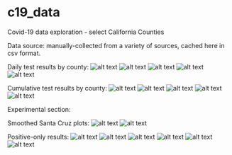 # c19_data
Covid-19 data exploration - select California Counties

Data source: manually-collected from a variety of sources, cached here in csv
format.

Daily test results by county:
![alt text](https://github.com/aaronferrucci/c19_data/blob/ca-counties/images/Contra_Costa_daily_test_results.png "Contra Costa daily test results")
![alt text](https://github.com/aaronferrucci/c19_data/blob/ca-counties/images/San_Francisco_daily_test_results.png "San Francisco daily test results")
![alt text](https://github.com/aaronferrucci/c19_data/blob/ca-counties/images/San_Mateo_daily_test_results.png "San Mateo daily test results")
![alt text](https://github.com/aaronferrucci/c19_data/blob/ca-counties/images/Santa_Clara_daily_test_results.png "Santa Clara daily test results")
![alt text](https://github.com/aaronferrucci/c19_data/blob/ca-counties/images/Santa_Cruz_daily_test_results.png "Santa Cruz daily test results")

Cumulative test results by county:
![alt text](https://github.com/aaronferrucci/c19_data/blob/ca-counties/images/Contra_Costa_cumulative_test_results.png "Contra Costa cumulative test results")
![alt text](https://github.com/aaronferrucci/c19_data/blob/ca-counties/images/San_Francisco_cumulative_test_results.png "San Francisco cumulative test results")
![alt text](https://github.com/aaronferrucci/c19_data/blob/ca-counties/images/San_Mateo_cumulative_test_results.png "San Mateo cumulative test results")
![alt text](https://github.com/aaronferrucci/c19_data/blob/ca-counties/images/Santa_Clara_cumulative_test_results.png "Santa Clara cumulative test results")
![alt text](https://github.com/aaronferrucci/c19_data/blob/ca-counties/images/Santa_Cruz_cumulative_test_results.png "Santa Cruz cumulative test results")

Experimental section:

Smoothed Santa Cruz plots:
![alt text](https://github.com/aaronferrucci/c19_data/blob/ca-counties/images/Santa_Cruz_Smooth_daily_test_results.png "Santa Cruz smoothed daily test results")
![alt text](https://github.com/aaronferrucci/c19_data/blob/ca-counties/images/Santa_Cruz_Smooth_cumulative_test_results.png "Santa Cruz smoothed cumulative test results")

Positive-only results:
![alt text](https://github.com/aaronferrucci/c19_data/blob/ca-counties/images/Monterey_daily_test_results.png "Monterey daily test results")
![alt text](https://github.com/aaronferrucci/c19_data/blob/ca-counties/images/Monterey_cumulative_test_results.png "Monterey cumulative test results")
![alt text](https://github.com/aaronferrucci/c19_data/blob/ca-counties/images/Solano_daily_test_results.png "Solano daily test results")
![alt text](https://github.com/aaronferrucci/c19_data/blob/ca-counties/images/Solano_cumulative_test_results.png "Solano cumulative test results")
![alt text](https://github.com/aaronferrucci/c19_data/blob/ca-counties/images/Sonoma_daily_test_results.png "Sonoma daily test results")
![alt text](https://github.com/aaronferrucci/c19_data/blob/ca-counties/images/Sonoma_cumulative_test_results.png "Sonoma cumulative test results")
